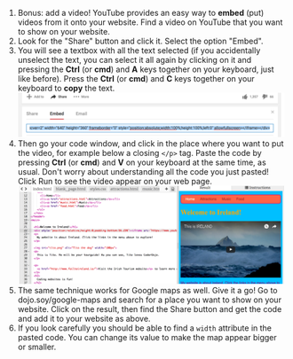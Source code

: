 1. Bonus: add a video! YouTube provides an easy way to **embed** (put) videos from it onto your website. Find a video on YouTube that you want to show on your website. 
2. Look for the "Share" button and click it. Select the option "Embed".
3. You will see a textbox with all the text selected \(if you accidentally unselect the text, you can select it all again by clicking on it and pressing the **Ctrl** \(or **cmd**\) and **A** keys together on your keyboard, just like before\). Press the **Ctrl** \(or **cmd**\) and **C** keys together on your keyboard to **copy** the text.![](assets/EmbedYouTube.png)
4. Then go your code window, and click in the place where you want to put the video, for example below a closing `</p>` tag. Paste the code by pressing **Ctrl** \(or **cmd**\) and **V** on your keyboard at the same time, as usual. Don't worry about understanding all the code you just pasted! Click Run to see the video appear on your web page.![](assets/EmbeddedVideoCode.png)
5. The same technique works for Google maps as well. Give it a go! Go to dojo.soy/google-maps and search for a place you want to show on your website. Click on the result, then find the Share button and get the code and add it to your website as above. 
6. If you look carefully you should be able to find a `width` attribute in the pasted code. You can change its value to make the map appear bigger or smaller.



